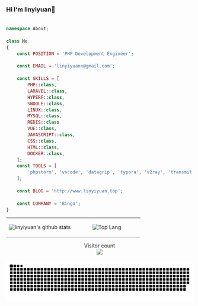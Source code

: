 ### Hi I‘m linyiyuan👋


```php

namespace About;

class Me
{
    const POSITION = 'PHP Development Engineer';

    const EMAIL = 'linyiyuann@gmail.com';

    const SKILLS = [
        PHP::class,
        LARAVEL::class,
        HYPERF::class,
        SWOOLE::class,
        LINUX::class,
        MYSQL::class,
        REDIS::class
        VUE::class,
        JAVASCRIPT::class,
        CSS::class,
        HTML::class,
        DOCKER::class,
    ];
    const TOOLS = [
        'phpstorm', 'vscode', 'datagrip', 'typora', 'v2ray', 'transmit', 'termius', 'vim', 'markdown', 'supervisor'
    ];

    const BLOG = 'http://www.linyiyuan.top';

    const COMPANY = 'Bingo';
}
```

<table width="700px">
<tr>
<td align="center" valign="middle" width="50%">

![linyiyuan's github stats](https://github-readme-stats.vercel.app/api?username=linyiyuan&show_icons=true&icon_color=805AD5&text_color=718096&bg_color=ffffff&hide_title=true)

</td>
<td align="center" valign="middle" width="50%">

![Top Lang](https://github-readme-stats.vercel.app/api/top-langs/?username=linyiyuan&layout=compact)

</td>
</tr>
</table>

<p align="center"> 
  Visitor count<br>
  <img src="https://profile-counter.glitch.me/linyiyuan/count.svg" />
</p>

[![github contribution grid snake animation](https://raw.githubusercontent.com/sy-records/sy-records/output/github-contribution-grid-snake.svg)](https://github.com/sy-records)
